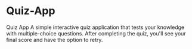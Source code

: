 # Quiz-App
 Quiz App  A simple interactive quiz application that tests your knowledge with multiple-choice questions. After completing the quiz, you'll see your final score and have the option to retry.  
